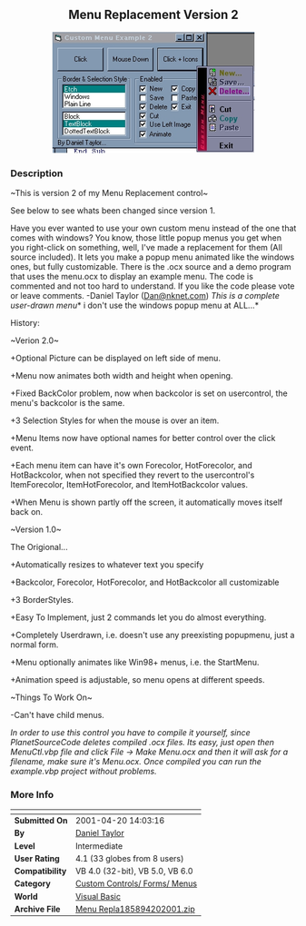 ﻿<div align="center">

## Menu Replacement Version 2

<img src="PIC2001420829474276.jpg">
</div>

### Description

~This is version 2 of my Menu Replacement control~

See below to see whats been changed since version 1.

Have you ever wanted to use your own custom menu instead of the one that comes with windows? You know, those little popup menus you get when you right-click on something, well, I've made a replacement for them (All source included). It lets you make a popup menu animated like the windows ones, but fully customizable. There is the .ocx source and a demo program that uses the menu.ocx to display an example menu. The code is commented and not too hard to understand. If you like the code please vote or leave comments. -Daniel Taylor (Dan@nknet.com) *This is a complete user-drawn menu** i don't use the windows popup menu at ALL...*

History:

~Verion 2.0~

+Optional Picture can be displayed on left side of menu.

+Menu now animates both width and height when opening.

+Fixed BackColor problem, now when backcolor is set on usercontrol, the menu's backcolor is the same.

+3 Selection Styles for when the mouse is over an item.

+Menu Items now have optional names for better control over the click event.

+Each menu item can have it's own Forecolor, HotForecolor, and HotBackcolor, when not specified they revert to the usercontrol's ItemForecolor, ItemHotForecolor, and ItemHotBackcolor values.

+When Menu is shown partly off the screen, it automatically moves itself back on.

~Version 1.0~

The Origional...

+Automatically resizes to whatever text you specify

+Backcolor, Forecolor, HotForecolor, and HotBackcolor all customizable

+3 BorderStyles.

+Easy To Implement, just 2 commands let you do almost everything.

+Completely Userdrawn, i.e. doesn't use any preexisting popupmenu, just a normal form.

+Menu optionally animates like Win98+ menus, i.e. the StartMenu.

+Animation speed is adjustable, so menu opens at different speeds.

~Things To Work On~

-Can't have child menus.

*In order to use this control you have to compile it yourself, since PlanetSourceCode deletes compiled .ocx files. Its easy, just open then MenuCtl.vbp file and click File -> Make Menu.ocx and then it will ask for a filename, make sure it's Menu.ocx. Once compiled you can run the example.vbp project without problems.*
 
### More Info
 


<span>             |<span>
---                |---
**Submitted On**   |2001-04-20 14:03:16
**By**             |[Daniel Taylor](https://github.com/Planet-Source-Code/PSCIndex/blob/master/ByAuthor/daniel-taylor.md)
**Level**          |Intermediate
**User Rating**    |4.1 (33 globes from 8 users)
**Compatibility**  |VB 4\.0 \(32\-bit\), VB 5\.0, VB 6\.0
**Category**       |[Custom Controls/ Forms/  Menus](https://github.com/Planet-Source-Code/PSCIndex/blob/master/ByCategory/custom-controls-forms-menus__1-4.md)
**World**          |[Visual Basic](https://github.com/Planet-Source-Code/PSCIndex/blob/master/ByWorld/visual-basic.md)
**Archive File**   |[Menu Repla185894202001\.zip](https://github.com/Planet-Source-Code/daniel-taylor-menu-replacement-version-2__1-22547/archive/master.zip)








